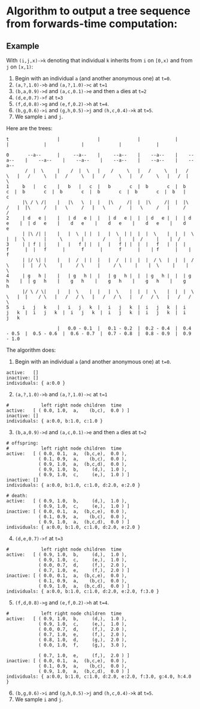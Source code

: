 # Algorithm to output a tree sequence from forwards-time computation:


## Example

With `(i,j,x)->k` denoting that individual `k` inherits from `i` on `[0,x)` and from `j` on `[x,1)`:

1. Begin with an individual `a` (and another anonymous one) at `t=0`.
2. `(a,?,1.0)->b` and `(a,?,1.0)->c` at `t=1`
3. `(b,a,0.9)->d` and `(a,c,0.1)->e` and then `a` dies at `t=2`
4. `(d,e,0.7)->f` at `t=3`
5. `(f,d,0.8)->g` and `(e,f,0.2)->h` at `t=4`.
6. `(b,g,0.6)->i` and `(g,h,0.5)->j` and `(h,c,0.4)->k` at `t=5`.
7. We sample `i` and `j`.


Here are the trees:
```
t                  |              |              |             |             |             |             |             |             |            
                                                                                                                                                  
0       --a--      |     --a--    |     --a--    |    --a--    |    --a--    |    --a--    |    --a--    |    --a--    |    --a--    |    --a--   
       /  |  \     |    /  |  \   |    /     \   |   /     \   |   /     \   |   /     \   |   /     \   |   /     \   |   /     \   |   /  |  \  
1     b   |   c    |   b   |   c  |   b       c  |  b       c  |  b       c  |  b       c  |  b       c  |  b       c  |  b       c  |  b   |   c 
      |\ / \ /|    |   |\   \  |  |   |\     /|  |  |\     /|  |  |\     /   |  |\     /   |   \     /   |   \     /   |   \     /   |     /   /  
2     | d   e |    |   | d   e |  |   | d   e |  |  | d   e |  |  | d   e    |  | d   e    |    d   e    |    d   e    |    d   e    |    d   e   
      | |\ /| |    |   |  \  | |  |   |  \  | |  |  |  \    |  |  |  \       |  |  \       |     \       |       /     |    |  /     |    |  /    
3     | | f | |    |   |   f | |  |   |   f | |  |  |   f   |  |  |   f      |  |   f      |      f      |      f      |    | f      |    | f     
      | |/ \| |    |   |  /  | |  |   |  /  | |  |  |  / \  |  |  |  / \     |  |  / \     |     / \     |     / \     |    |  \     |    |  \    
4     | g   h |    |   | g   h |  |   | g   h |  |  | g   h |  |  | g   h    |  | g   h    |    g   h    |    g   h    |    g   h    |    g   h   
      |/ \ / \|    |   |  \    |  |   |  \    |  |  |  \    |  |  |  \   \   |  |    / \   |   /   / \   |   /   / \   |   /   / \   |   /   / \  
5     i   j   k    |   i   j   k  |   i   j   k  |  i   j   k  |  i   j   k  |  i   j   k  |  i   j   k  |  i   j   k  |  i   j   k  |  i   j   k 
                                                                                                                                                  
                   |   0.0 - 0.1  |   0.1 - 0.2  |  0.2 - 0.4  |  0.4 - 0.5  |  0.5 - 0.6  |  0.6 - 0.7  |  0.7 - 0.8  |  0.8 - 0.9  |  0.9 - 1.0 
```

The algorithm does:

1. Begin with an individual `a` (and another anonymous one) at `t=0`.

```
active:   []
inactive: []
individuals: { a:0.0 }
```

2. `(a,?,1.0)->b` and `(a,?,1.0)->c` at `t=1`

```
#            left right node children  time
active:   [ ( 0.0, 1.0,  a,    (b,c),  0.0 ) ]
inactive: []
individuals: { a:0.0, b:1.0, c:1.0 }
```

3. `(b,a,0.9)->d` and `(a,c,0.1)->e` and then `a` dies at `t=2`

```
# offspring:
#            left right node children  time
active:   [ ( 0.0, 0.1,  a,  (b,c,e),  0.0 ),
            ( 0.1, 0.9,  a,    (b,c),  0.0 ),
            ( 0.9, 1.0,  a,  (b,c,d),  0.0 ),
            ( 0.9, 1.0,  b,     (d,),  1.0 ),
            ( 0.9, 1.0,  c,     (e,),  1.0 ) ]
inactive: []
individuals: { a:0.0, b:1.0, c:1.0, d:2.0, e:2.0 }

# death:
active:   [ ( 0.9, 1.0,  b,     (d,),  1.0 ),
            ( 0.9, 1.0,  c,     (e,),  1.0 ) ]
inactive: [ ( 0.0, 0.1,  a,  (b,c,e),  0.0 ),
            ( 0.1, 0.9,  a,    (b,c),  0.0 ),
            ( 0.9, 1.0,  a,  (b,c,d),  0.0 ) ]
individuals: { a:0.0, b:1.0, c:1.0, d:2.0, e:2.0 }
```

4. `(d,e,0.7)->f` at `t=3`

```
#            left right node children  time
active:   [ ( 0.9, 1.0,  b,     (d,),  1.0 ),
            ( 0.9, 1.0,  c,     (e,),  1.0 ),
            ( 0.0, 0.7,  d,     (f,),  2.0 ),
            ( 0.7, 1.0,  e,     (f,),  2.0 ) ]
inactive: [ ( 0.0, 0.1,  a,  (b,c,e),  0.0 ),
            ( 0.1, 0.9,  a,    (b,c),  0.0 ),
            ( 0.9, 1.0,  a,  (b,c,d),  0.0 ) ]
individuals: { a:0.0, b:1.0, c:1.0, d:2.0, e:2.0, f:3.0 }
```

5. `(f,d,0.8)->g` and `(e,f,0.2)->h` at `t=4`.

```
#            left right node children  time
active:   [ ( 0.9, 1.0,  b,     (d,),  1.0 ),
            ( 0.9, 1.0,  c,     (e,),  1.0 ),
            ( 0.0, 0.7,  d,     (f,),  2.0 ),
            ( 0.7, 1.0,  e,     (f,),  2.0 ),
            ( 0.8, 1.0,  d,     (g,),  2.0 ),
            ( 0.0, 1.0,  f,     (g,),  3.0 ),

            ( 0.7, 1.0,  e,     (f,),  2.0 ) ]
inactive: [ ( 0.0, 0.1,  a,  (b,c,e),  0.0 ),
            ( 0.1, 0.9,  a,    (b,c),  0.0 ),
            ( 0.9, 1.0,  a,  (b,c,d),  0.0 ) ]
individuals: { a:0.0, b:1.0, c:1.0, d:2.0, e:2.0, f:3.0, g:4.0, h:4.0 }
```

6. `(b,g,0.6)->i` and `(g,h,0.5)->j` and `(h,c,0.4)->k` at `t=5`.
7. We sample `i` and `j`.


